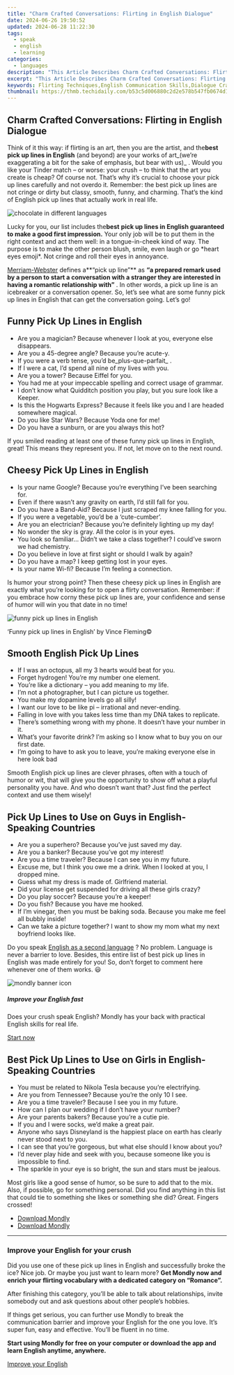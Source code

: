 ```yaml
---
title: "Charm Crafted Conversations: Flirting in English Dialogue"
date: 2024-06-26 19:50:52
updated: 2024-06-28 11:22:30
tags:
  - speak
  - english
  - learning
categories:
  - languages
description: "This Article Describes Charm Crafted Conversations: Flirting in English Dialogue"
excerpt: "This Article Describes Charm Crafted Conversations: Flirting in English Dialogue"
keywords: Flirting Techniques,English Communication Skills,Dialogue Crafting,Psychological Flirting Strategies,Social Skills for Romance,Interactive Language Learning,Engaging Conversation Tactics
thumbnail: https://thmb.techidaily.com/b53c5d006880c2d2e578b547fb0674d1bc4019b54f28e65a2bdb8f8ae88e8ace.jpg
---
```


## Charm Crafted Conversations: Flirting in English Dialogue

 Think of it this way: if flirting is an art, then you are the artist, and the**best** **pick up lines in English** (and beyond) are your works of art_(we’re exaggerating a bit for the sake of emphasis, but bear with us)_ . Would you like your Tinder match – or worse: your crush – to think that the art you create is cheap? Of course not. That’s why it’s crucial to choose your pick up lines carefully and not overdo it. Remember: the best pick up lines are not cringe or dirty but classy, smooth, funny, and charming. That’s the kind of English pick up lines that actually work in real life.

![chocolate in different languages](https://media.giphy.com/media/wrBURfbZmqqXu/giphy.gif "Elevate Your Flirting Game: The Best Pick-Up Lines In English 2")

 Lucky for you, our list includes the**best** **pick up lines in English guaranteed to make a good first impression.** Your only job will be to put them in the right context and act them well: in a tongue-in-cheek kind of way. The purpose is to make the other person blush, smile, even laugh or go \*heart eyes emoji\*. Not cringe and roll their eyes in annoyance.

[Merriam-Webster](https://www.merriam-webster.com/dictionary/pickup%20line) defines a**“pick up line”** as **“a prepared remark used by a person to start a conversation with a stranger they are interested in having a romantic relationship with”** . In other words, a pick up line is an icebreaker or a conversation opener. So, let’s see what are some funny pick up lines in English that can get the conversation going. Let’s go!

## Funny Pick Up Lines in English

* Are you a magician? Because whenever I look at you, everyone else disappears.
* Are you a 45-degree angle? Because you’re acute-y.
* If you were a verb tense, you’d be_plus-que-parfait_ .
* If I were a cat, I’d spend all nine of my lives with you.
* Are you a tower? Because Eiffel for you.
* You had me at your impeccable spelling and correct usage of grammar.
* I don’t know what Quidditch position you play, but you sure look like a Keeper.
* Is this the Hogwarts Express? Because it feels like you and I are headed somewhere magical.
* Do you like Star Wars? Because Yoda one for me!
* Do you have a sunburn, or are you always this hot?

 If you smiled reading at least one of these funny pick up lines in English, great! This means they represent you. If not, let move on to the next round.

## Cheesy Pick Up Lines in English

* Is your name Google? Because you’re everything I’ve been searching for.
* Even if there wasn’t any gravity on earth, I’d still fall for you.
* Do you have a Band-Aid? Because I just scraped my knee falling for you.
* If you were a vegetable, you’d be a ‘cute-cumber’.
* Are you an electrician? Because you’re definitely lighting up my day!
* No wonder the sky is gray. All the color is in your eyes.
* You look so familiar… Didn’t we take a class together? I could’ve sworn we had chemistry.
* Do you believe in love at first sight or should I walk by again?
* Do you have a map? I keep getting lost in your eyes.
* Is your name Wi-fi? Because I’m feeling a connection.

 Is humor your strong point? Then these cheesy pick up lines in English are exactly what you’re looking for to open a flirty conversation. Remember: if you embrace how corny these pick up lines are, your confidence and sense of humor will win you that date in no time!

![funny pick up lines in English](https://edge.mondly.com/blog/wp-content/uploads/2021/03/funny-pickup-lines-in-english.jpg "Elevate Your Flirting Game: The Best Pick-Up Lines In English 3")

 ‘Funny pick up lines in English’ by Vince Fleming©

## Smooth English Pick Up Lines

* If I was an octopus, all my 3 hearts would beat for you.
* Forget hydrogen! You’re my number one element.
* You’re like a dictionary – you add meaning to my life.
* I’m not a photographer, but I can picture us together.
* You make my dopamine levels go all silly!
* I want our love to be like pi – irrational and never-ending.
* Falling in love with you takes less time than my DNA takes to replicate.
* There’s something wrong with my phone. It doesn’t have your number in it.
* What’s your favorite drink? I’m asking so I know what to buy you on our first date.
* I’m going to have to ask you to leave, you’re making everyone else in here look bad

 Smooth English pick up lines are clever phrases, often with a touch of humor or wit, that will give you the opportunity to show off what a playful personality you have. And who doesn’t want that? Just find the perfect context and use them wisely!

## Pick Up Lines to Use on Guys in English-Speaking Countries

* Are you a superhero? Because you’ve just saved my day.
* Are you a banker? Because you’ve got my interest!
* Are you a time traveler? Because I can see you in my future.
* Excuse me, but I think you owe me a drink. When I looked at you, I dropped mine.
* Guess what my dress is made of. Girlfriend material.
* Did your license get suspended for driving all these girls crazy?
* Do you play soccer? Because you’re a keeper!
* Do you fish? Because you have me hooked.
* If I’m vinegar, then you must be baking soda. Because you make me feel all bubbly inside!
* Can we take a picture together? I want to show my mom what my next boyfriend looks like.

 Do you speak [English as a second language](https://shop.mondly.com/affiliate.php?ACCOUNT=ATISTUDI&AFFILIATE=108875&PATH=https://www.mondly.com?AFFILIATE=108875) ? No problem. Language is never a barrier to love. Besides, this entire list of best pick up lines in English was made entirely for you! So, don’t forget to comment here whenever one of them works. 😃

![mondly banner icon](https://edge.mondly.com/blog/wp-content/themes/mondly/img/mondly-banner-icon.png "Elevate Your Flirting Game: The Best Pick-Up Lines In English 4")

##### Improve your English fast

 Does your crush speak English? Mondly has your back with practical English skills for real life.

[Start now](https://adjt.mondly.com/5ixfg4k?campaign=blog-post-id-5735&fallback=https%3A%2F%2Fapp.mondly.com%3Futm%5Fmedium%3Dblog%5Fshortcode%26utm%5Fsource%3Dblog-post-id-5735&redirect%5Fmacos=https%3A%2F%2Fapp.mondly.com%3Futm%5Fmedium%3Dblog%5Fshortcode%26utm%5Fsource%3Dblog-post-id-5735&redirect%5Fandroid=https%3A%2F%2Fplay.google.com%2Fstore%2Fapps%2Fdetails%3Fid%3Dcom.atistudios.mondly.languages%3Futm%5Fmedium%3Dblog%5Fshortcode%26utm%5Fsource%3Dblog-post-id-5735&redirect%5Fios=https%3A%2F%2Fapps.apple.com%2Fapp%2Fapple-store%2Fid987873536%3Fpt%3D78954800%26ct%3Dblog-post-id-5735%26mt%3D8)

## Best Pick Up Lines to Use on Girls in English-Speaking Countries

* You must be related to Nikola Tesla because you’re electrifying.
* Are you from Tennessee? Because you’re the only 10 I see.
* Are you a time traveler? Because I see you in my future.
* How can I plan our wedding if I don’t have your number?
* Are your parents bakers? Because you’re a cutie pie.
* If you and I were socks, we’d make a great pair.
* Anyone who says Disneyland is the happiest place on earth has clearly never stood next to you.
* I can see that you’re gorgeous, but what else should I know about you?
* I’d never play hide and seek with you, because someone like you is impossible to find.
* The sparkle in your eye is so bright, the sun and stars must be jealous.

 Most girls like a good sense of humor, so be sure to add that to the mix. Also, if possible, go for something personal. Did you find anything in this list that could tie to something she likes or something she did? Great. Fingers crossed!

* [Download Mondly](https://www.facebook.com/sharer/sharer.php?u=https%3A%2F%2Fwww.mondly.com%2Fblog%2Fbest-pickup-lines-english%2F&t=Elevate+Your+Flirting+Game%3A+The+Best+Pick-Up+Lines+in+English "Share on Facebook")
* [Download Mondly](https://shop.mondly.com/affiliate.php?ACCOUNT=ATISTUDI&AFFILIATE=108875&PATH=https://www.mondly.com?AFFILIATE=108875)

---

### Improve your English for your crush

 Did you use one of these pick up lines in English and successfully broke the ice? Nice job. Or maybe you just want to learn more? **Get Mondly now and enrich your flirting vocabulary with a dedicated category on “Romance”.**

 After finishing this category, you’ll be able to talk about relationships, invite somebody out and ask questions about other people’s hobbies.

 If things get serious, you can further use Mondly to break the communication barrier and improve your English for the one you love. It’s super fun, easy and effective. You’ll be fluent in no time.

 **Start using Mondly for free on your computer or download the app and learn English anytime, anywhere.**

[Improve your English](https://adjt.mondly.com/5ixfg4k?campaign=blog-post-id-5735&fallback=https%3A%2F%2Fapp.mondly.com%3Futm%5Fmedium%3Dblog%5Fblog-post-id-5735%26utm%5Fsource%3Dblog-post-id-5735&redirect%5Fmacos=https%3A%2F%2Fapp.mondly.com%3Futm%5Fmedium%3Dblog%5Fblog-post-id-5735%26utm%5Fsource%3Dblog-post-id-5735&redirect%5Fandroid=https%3A%2F%2Fplay.google.com%2Fstore%2Fapps%2Fdetails%3Fid%3Dcom.atistudios.mondly.languages%3Futm%5Fmedium%3Dblog%5Fblog-post-id-5735%26utm%5Fsource%3Dblog-post-id-5735&redirect%5Fios=https%3A%2F%2Fapps.apple.com%2Fapp%2Fapple-store%2Fid987873536%3Fpt%3D78954800%26ct%3Dblog-post-id-5735%26mt%3D8 "Improve your English")

<ins class="adsbygoogle"
     style="display:block"
     data-ad-format="autorelaxed"
     data-ad-client="ca-pub-7571918770474297"
     data-ad-slot="1223367746"></ins>



<ins class="adsbygoogle"
     style="display:block"
     data-ad-client="ca-pub-7571918770474297"
     data-ad-slot="8358498916"
     data-ad-format="auto"
     data-full-width-responsive="true"></ins>
